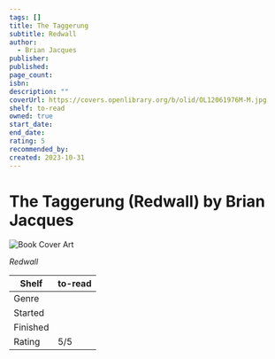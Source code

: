 ```yaml
---
tags: []
title: The Taggerung
subtitle: Redwall
author:
  - Brian Jacques
publisher:
published:
page_count:
isbn:
description: ""
coverUrl: https://covers.openlibrary.org/b/olid/OL12061976M-M.jpg
shelf: to-read
owned: true
start_date:
end_date:
rating: 5
recommended_by:
created: 2023-10-31
---
```


# The Taggerung (Redwall) by Brian Jacques

![Book Cover Art](https://covers.openlibrary.org/b/olid/OL12061976M-M.jpg)

_Redwall_

| Shelf | to-read |
| --- | --- |
| Genre |  |
| Started |  |
| Finished |  |
| Rating | 5/5 |

